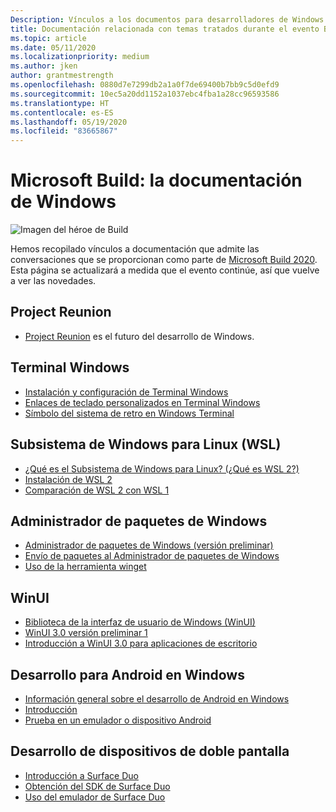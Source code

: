 ```yaml
---
Description: Vínculos a los documentos para desarrolladores de Windows mencionados durante el evento Build 2020 en línea.
title: Documentación relacionada con temas tratados durante el evento Build
ms.topic: article
ms.date: 05/11/2020
ms.localizationpriority: medium
ms.author: jken
author: grantmestrength
ms.openlocfilehash: 0880d7e7299db2a1a0f7de69400b7bb9c5d0efd9
ms.sourcegitcommit: 10ec5a20dd1152a1037ebc4fba1a28cc96593586
ms.translationtype: HT
ms.contentlocale: es-ES
ms.lasthandoff: 05/19/2020
ms.locfileid: "83665867"
---
```

# <a name="microsoft-build---the-windows-documentation"></a>Microsoft Build: la documentación de Windows

![Imagen del héroe de Build](../images/build-banner.jpeg)

Hemos recopilado vínculos a documentación que admite las conversaciones que se proporcionan como parte de [Microsoft Build 2020](https://mybuild.microsoft.com). Esta página se actualizará a medida que el evento continúe, así que vuelve a ver las novedades.

## <a name="project-reunion"></a>Project Reunion

* [Project Reunion](https://blogs.windows.com/windowsdeveloper/2020/05/19/developing-for-all-1-billion-windows-10-devices-and-beyond/) es el futuro del desarrollo de Windows.

## <a name="windows-terminal"></a>Terminal Windows

* [Instalación y configuración de Terminal Windows](https://docs.microsoft.com/windows/terminal/get-started)
* [Enlaces de teclado personalizados en Terminal Windows](https://docs.microsoft.com/windows/terminal/customize-settings/key-bindings)
* [Símbolo del sistema de retro en Windows Terminal](https://docs.microsoft.com/windows/terminal/custom-terminal-gallery/retro-command-prompt)

## <a name="windows-subsystem-for-linux-wsl"></a>Subsistema de Windows para Linux (WSL)

* [¿Qué es el Subsistema de Windows para Linux? (¿Qué es WSL 2?)](https://docs.microsoft.com/windows/wsl/about)
* [Instalación de WSL 2](https://docs.microsoft.com/windows/wsl/install-win10)
* [Comparación de WSL 2 con WSL 1](https://docs.microsoft.com/windows/wsl/compare-versions)

## <a name="windows-package-manager"></a>Administrador de paquetes de Windows

* [Administrador de paquetes de Windows (versión preliminar)](https://docs.microsoft.com/windows/package-manager) 
* [Envío de paquetes al Administrador de paquetes de Windows](https://docs.microsoft.com/windows/package-manager/package)
* [Uso de la herramienta winget](https://docs.microsoft.com/windows/package-manager/winget)

## <a name="winui"></a>WinUI

* [Biblioteca de la interfaz de usuario de Windows (WinUI)](https://docs.microsoft.com/windows/apps/winui/)
* [WinUI 3.0 versión preliminar 1](https://docs.microsoft.com/windows/apps/winui/winui3) 
* [Introducción a WinUI 3.0 para aplicaciones de escritorio](https://docs.microsoft.com/windows/apps/winui/winui3/get-started-winui3-for-desktop)

## <a name="developing-for-android-on-windows"></a>Desarrollo para Android en Windows

* [Información general sobre el desarrollo de Android en Windows](https://docs.microsoft.com/windows/android/overview)
* [Introducción](https://docs.microsoft.com/windows/android/native-android)
* [Prueba en un emulador o dispositivo Android](https://docs.microsoft.com/windows/android/emulator)

## <a name="dual-screen-device-development"></a>Desarrollo de dispositivos de doble pantalla

* [Introducción a Surface Duo](https://www.microsoft.com/surface/devices/surface-duo)
* [Obtención del SDK de Surface Duo](https://docs.microsoft.com/dual-screen/android/get-duo-sdk?tabs=windows)
* [Uso del emulador de Surface Duo](https://docs.microsoft.com/dual-screen/android/use-emulator?tabs=java%2Cwindows)
